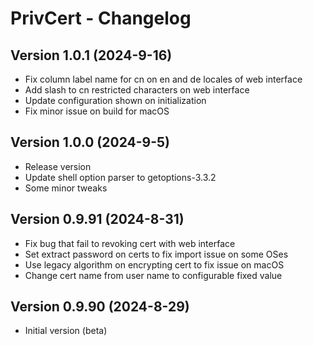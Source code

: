 # PrivCert - Changelog

## Version 1.0.1 (2024-9-16)

* Fix column label name for cn on en and de locales of web interface
* Add slash to cn restricted characters on web interface
* Update configuration shown on initialization
* Fix minor issue on build for macOS

## Version 1.0.0 (2024-9-5)

* Release version
* Update shell option parser to getoptions-3.3.2
* Some minor tweaks

## Version 0.9.91 (2024-8-31)

* Fix bug that fail to revoking cert with web interface
* Set extract password on certs to fix import issue on some OSes
* Use legacy algorithm on encrypting cert to fix issue on macOS
* Change cert name from user name to configurable fixed value

## Version 0.9.90 (2024-8-29)

* Initial version (beta)
